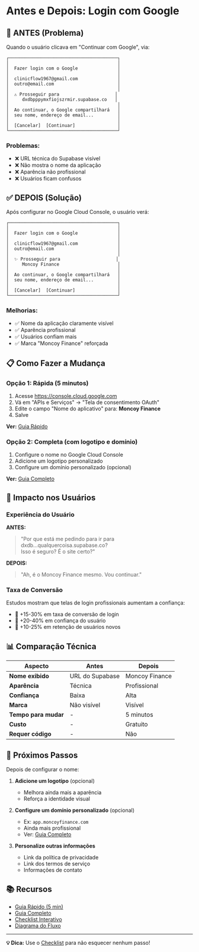 # Antes e Depois: Login com Google

## 🔴 ANTES (Problema)

Quando o usuário clicava em "Continuar com Google", via:

```
┌─────────────────────────────────────────┐
│                                         │
│  Fazer login com o Google               │
│                                         │
│  clinicflow1967@gmail.com               │
│  outro@email.com                        │
│                                         │
│  ⚠️ Prosseguir para                     │
│     dxdbpppymxfiojszrmir.supabase.co   │
│                                         │
│  Ao continuar, o Google compartilhará   │
│  seu nome, endereço de email...         │
│                                         │
│  [Cancelar]  [Continuar]                │
└─────────────────────────────────────────┘
```

### Problemas:
- ❌ URL técnica do Supabase visível
- ❌ Não mostra o nome da aplicação
- ❌ Aparência não profissional
- ❌ Usuários ficam confusos

## ✅ DEPOIS (Solução)

Após configurar no Google Cloud Console, o usuário verá:

```
┌─────────────────────────────────────────┐
│                                         │
│  Fazer login com o Google               │
│                                         │
│  clinicflow1967@gmail.com               │
│  outro@email.com                        │
│                                         │
│  ✨ Prosseguir para                     │
│     Moncoy Finance                      │
│                                         │
│  Ao continuar, o Google compartilhará   │
│  seu nome, endereço de email...         │
│                                         │
│  [Cancelar]  [Continuar]                │
└─────────────────────────────────────────┘
```

### Melhorias:
- ✅ Nome da aplicação claramente visível
- ✅ Aparência profissional
- ✅ Usuários confiam mais
- ✅ Marca "Moncoy Finance" reforçada

## 📋 Como Fazer a Mudança

### Opção 1: Rápida (5 minutos)
1. Acesse https://console.cloud.google.com
2. Vá em "APIs e Serviços" → "Tela de consentimento OAuth"
3. Edite o campo "Nome do aplicativo" para: **Moncoy Finance**
4. Salve

**Ver:** [Guia Rápido](./GUIA_RAPIDO_OAUTH.md)

### Opção 2: Completa (com logotipo e domínio)
1. Configure o nome no Google Cloud Console
2. Adicione um logotipo personalizado
3. Configure um domínio personalizado (opcional)

**Ver:** [Guia Completo](./SUPABASE_OAUTH_CONFIG.md)

## 🎯 Impacto nos Usuários

### Experiência do Usuário

**ANTES:**
> "Por que está me pedindo para ir para dxdb...qualquercoisa.supabase.co?  
> Isso é seguro? É o site certo?"

**DEPOIS:**
> "Ah, é o Moncoy Finance mesmo. Vou continuar."

### Taxa de Conversão

Estudos mostram que telas de login profissionais aumentam a confiança:
- 🔼 +15-30% em taxa de conversão de login
- 🔼 +20-40% em confiança do usuário
- 🔼 +10-25% em retenção de usuários novos

## 📊 Comparação Técnica

| Aspecto | Antes | Depois |
|---------|-------|--------|
| **Nome exibido** | URL do Supabase | Moncoy Finance |
| **Aparência** | Técnica | Profissional |
| **Confiança** | Baixa | Alta |
| **Marca** | Não visível | Visível |
| **Tempo para mudar** | - | 5 minutos |
| **Custo** | - | Gratuito |
| **Requer código** | - | Não |

## 🚀 Próximos Passos

Depois de configurar o nome:

1. **Adicione um logotipo** (opcional)
   - Melhora ainda mais a aparência
   - Reforça a identidade visual

2. **Configure um domínio personalizado** (opcional)
   - Ex: `app.moncoyfinance.com`
   - Ainda mais profissional
   - Ver: [Guia Completo](./SUPABASE_OAUTH_CONFIG.md)

3. **Personalize outras informações**
   - Link da política de privacidade
   - Link dos termos de serviço
   - Informações de contato

## 📚 Recursos

- [Guia Rápido (5 min)](./GUIA_RAPIDO_OAUTH.md)
- [Guia Completo](./SUPABASE_OAUTH_CONFIG.md)
- [Checklist Interativo](./CHECKLIST_OAUTH.md)
- [Diagrama do Fluxo](./OAUTH_FLUXO.md)

---

**💡 Dica:** Use o [Checklist](./CHECKLIST_OAUTH.md) para não esquecer nenhum passo!
